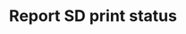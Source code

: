 ---
tag: m0027
codes:
- M27
title: Report SD print status
long:
- With no parameter, report the current SD read position in the form "`SD printing
  byte 123/12345`." If no file is open the response is "`Not SD printing`."
- With 'S<seconds>', set the SD status auto-report interval. (Requires `AUTO_REPORT_SD_STATUS`)
- With 'C', get the currently open file's name (and long filename if possible). Print
  "`(no file)`" if no file is open.
notes:
- Requires [`SDSUPPORT`](/docs/configuration/configuration.html#sd-card)
parameters:
- tag: S
  optional: true
  description: Interval between auto-reports. `S0` to disable.
  values:
  - tag: seconds
    type: int
- tag: C
  optional: true
  description: Report the filename and long filename of the current file.
example: 
examples:
- pre: Report current SD status
  code: M27 S4
- pre: Report SD status every 4 seconds
  code: M27 S4
- pre: Stop reporting SD status
  code: M27 S0
- pre: Report currently open filename
  code: M27 C
---